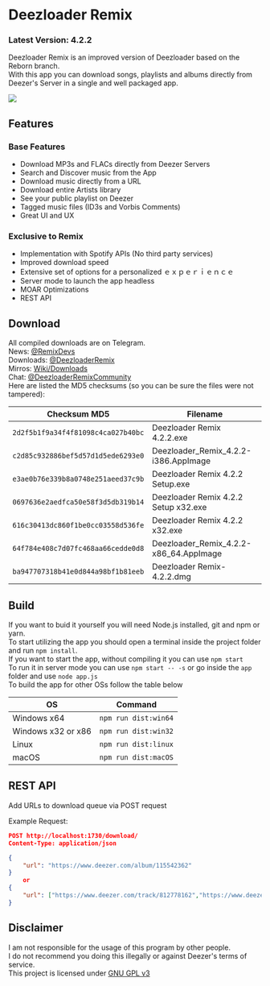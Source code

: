 # Deezloader Remix
### Latest Version: 4.2.2
Deezloader Remix is an improved version of Deezloader based on the Reborn branch.<br/>
With this app you can download songs, playlists and albums directly from Deezer's Server in a single and well packaged app.

![](https://i.imgur.com/NeOg9YU.png)
## Features
### Base Features
* Download MP3s and FLACs directly from Deezer Servers
* Search and Discover music from the App
* Download music directly from a URL
* Download entire Artists library
* See your public playlist on Deezer
* Tagged music files (ID3s and Vorbis Comments)
* Great UI and UX

### Exclusive to Remix
* Implementation with Spotify APIs (No third party services)
* Improved download speed
* Extensive set of options for a personalized ｅｘｐｅｒｉｅｎｃｅ
* Server mode to launch the app headless
* MOAR Optimizations
* REST API

## Download
All compiled downloads are on Telegram.<br>
News: [@RemixDevs](https://t.me/RemixDevs)<br>
Downloads: [@DeezloaderRemix](https://t.me/DeezloaderRemix)<br>
Mirros: [Wiki/Downloads](https://notabug.org/RemixDevs/DeezloaderRemix/wiki/Downloads)<br>
Chat: [@DeezloaderRemixCommunity](https://t.me/DeezloaderRemixCommunity)<br>
Here are listed the MD5 checksums (so you can be sure the files were not tampered):<br>

| Checksum MD5                       | Filename                               |
| ---------------------------------- | -------------------------------------- |
| `2d2f5b1f9a34f4f81098c4ca027b40bc` | Deezloader Remix 4.2.2.exe             |
| `c2d85c932886bef5d57d1d5ede6293e0` | Deezloader_Remix_4.2.2-i386.AppImage   |
| `e3ae0b76e339b8a0748e251aeed37c9b` | Deezloader Remix 4.2.2 Setup.exe       |
| `0697636e2aedfca50e58f3d5db319b14` | Deezloader Remix 4.2.2 Setup x32.exe   |
| `616c30413dc860f1be0cc03558d536fe` | Deezloader Remix 4.2.2 x32.exe         |
| `64f784e408c7d07fc468aa66cedde0d8` | Deezloader_Remix_4.2.2-x86_64.AppImage |
| `ba947707318b41e0d844a98bf1b81eeb` | Deezloader Remix-4.2.2.dmg             |

## Build
If you want to buid it yourself you will need Node.js installed, git and npm or yarn.<br/>
To start utilizing the app you should open a terminal inside the project folder and run `npm install`.<br/>
If you want to start the app, without compiling it you can use `npm start`<br/>
To run it in server mode you can use `npm start -- -s` or go inside the `app` folder and use `node app.js`<br/>
To build the app for other OSs follow the table below

| OS                 | Command              |
| ------------------ | -------------------- |
| Windows x64        | `npm run dist:win64` |
| Windows x32 or x86 | `npm run dist:win32` |
| Linux              | `npm run dist:linux` |
| macOS              | `npm run dist:macOS` |

## REST API
Add URLs to download queue via POST request

Example Request:
``` JSON
POST http://localhost:1730/download/
Content-Type: application/json

{
    "url": "https://www.deezer.com/album/115542362"
}
    or
{
    "url": ["https://www.deezer.com/track/812778162","https://www.deezer.com/playlist/708702152","https://www.deezer.com/track/813185722"]
}
```

## Disclaimer
I am not responsible for the usage of this program by other people.<br/>
I do not recommend you doing this illegally or against Deezer's terms of service.<br/>
This project is licensed under [GNU GPL v3](https://www.gnu.org/licenses/gpl-3.0.html)
